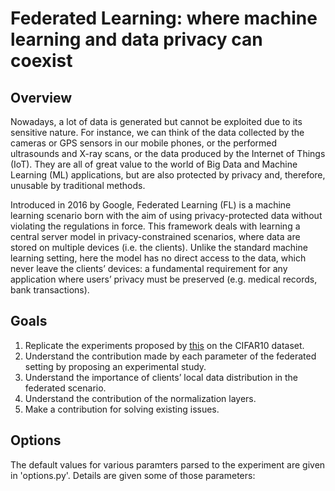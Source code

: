 # Federated Learning: where machine learning and data privacy can coexist

## Overview

Nowadays, a lot of data is generated but cannot be exploited due to its sensitive nature. For
instance, we can think of the data collected by the cameras or GPS sensors in our mobile phones,
or the performed ultrasounds and X-ray scans, or the data produced by the Internet of Things
(IoT). They are all of great value to the world of Big Data and Machine Learning (ML) applications,
but are also protected by privacy and, therefore, unusable by traditional methods.

Introduced in 2016 by Google, Federated Learning (FL) is a machine learning scenario born with
the aim of using privacy-protected data without violating the regulations in force. This framework
deals with learning a central server model in privacy-constrained scenarios, where data are
stored on multiple devices (i.e. the clients). Unlike the standard machine learning setting, here the
model has no direct access to the data, which never leave the clients’ devices: a fundamental
requirement for any application where users’ privacy must be preserved (e.g. medical records,
bank transactions).

## Goals

1. Replicate the experiments proposed by [this](https://arxiv.org/abs/2003.08082) on the CIFAR10 dataset.
2. Understand the contribution made by each parameter of the federated setting by proposing an experimental study.
3. Understand the importance of clients’ local data distribution in the federated scenario.
4. Understand the contribution of the normalization layers.
5. Make a contribution for solving existing issues.

## Options

The default values for various paramters parsed to the experiment are given in 'options.py'. Details are given some of those parameters:

